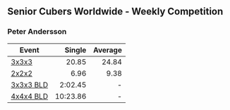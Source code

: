 ## Senior Cubers Worldwide - Weekly Competition
### Peter Andersson

| Event | Single | Average |
| -- | --: | --: |
| [3x3x3](peter_andersson/333.md) | 20.85 | 24.84 |
| [2x2x2](peter_andersson/222.md) | 6.96 | 9.38 |
| [3x3x3 BLD](peter_andersson/333bf.md) | 2:02.45 | - |
| [4x4x4 BLD](peter_andersson/444bf.md) | 10:23.86 | - |

<!-- Global site tag (gtag.js) - Google Analytics -->
<script async src="https://www.googletagmanager.com/gtag/js?id=UA-86348435-3"></script>
<script>window.dataLayer = window.dataLayer || []; function gtag() {dataLayer.push(arguments);} gtag('js', new Date()); gtag('config', 'UA-86348435-3');</script>
